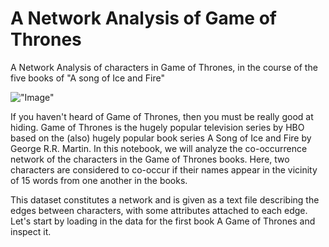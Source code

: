 # A Network Analysis of Game of Thrones
A Network Analysis of characters in Game of Thrones, in the course of the five books of "A song of Ice and Fire"

!["Image"](https://raw.githubusercontent.com/naveen21553/Network-Analysis-GameOfThrones/Master/datasets/GOT_NW_Analysis.png)


If you haven't heard of Game of Thrones, then you must be really good at hiding. Game of Thrones is the hugely popular 
television series by HBO based on the (also) hugely popular book series A Song of Ice and Fire by George R.R. Martin. 
In this notebook, we will analyze the co-occurrence network of the characters in the Game of Thrones books. Here, two 
characters are considered to co-occur if their names appear in the vicinity of 15 words from one another in the books.


This dataset constitutes a network and is given as a text file describing the edges between characters, with some 
attributes attached to each edge. Let's start by loading in the data for the first book A Game of Thrones and inspect it.
